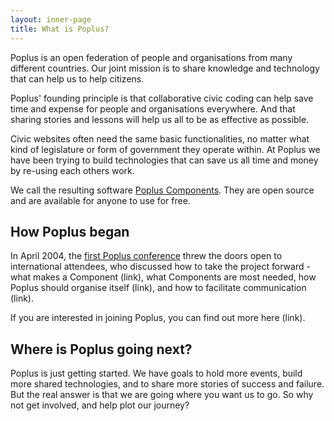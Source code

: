 ```yaml
---
layout: inner-page
title: What is Poplus?
---
```


Poplus is an open federation of people and organisations from many different countries. Our joint mission is to share knowledge and technology that can help us to help citizens.

Poplus' founding principle is that collaborative civic coding can help save time and expense for people and organisations everywhere. And that sharing stories and lessons will help us all to be as effective as possible.

Civic websites often need the same basic functionalities, no matter what kind of legislature or form of government they operate within. At Poplus we have been trying to build technologies that can save us all time and money by re-using each others work.

We call the resulting software [Poplus Components](/catalogue.html). They are open source and are available for anyone to use for free.

## How Poplus began

In April 2004, the [first Poplus conference](/popluscon_sessions.html) threw the doors open to international attendees, who discussed how to take the project forward - what makes a Component (link), what Components are most needed, how Poplus should organise itself (link), and how to facilitate communication (link).

If you are interested in joining Poplus, you can find out more here (link).

## Where is Poplus going next?

Poplus is just getting started. We have goals to hold more events, build more shared technologies, and to share more stories of success and failure. But the real answer is that we are going where you want us to go. So why not get involved, and help plot our journey?

